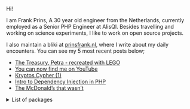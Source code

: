 Hi!

I am Frank Prins, A 30 year old engineer from the Netherlands, currently employed as a Senior PHP Engineer at AlisQI.
Besides travelling and working on science experiments, I like to work on open source projects.

I also maintain a bliki at [prinsfrank.nl](https://prinsfrank.nl), where I write about my daily encounters. You can see my 5 most recent posts below;

<!--START_SECTION:feed-->
* [The Treasury, Petra - recreated with LEGO](https:&#x2F;&#x2F;prinsfrank.nl&#x2F;2025&#x2F;08&#x2F;03&#x2F;The-Treasury-Petra-Recreated-With-LEGO)
* [You can now find me on YouTube](https:&#x2F;&#x2F;prinsfrank.nl&#x2F;2024&#x2F;07&#x2F;18&#x2F;Now-also-on-youtube)
* [Kryptos Cypher (1)](https:&#x2F;&#x2F;prinsfrank.nl&#x2F;2024&#x2F;05&#x2F;07&#x2F;Kryptos-cypher-does-RQ-mean-e-for-k4)
* [Intro to Dependency Injection in PHP](https:&#x2F;&#x2F;prinsfrank.nl&#x2F;2024&#x2F;05&#x2F;03&#x2F;Intro-to-dependency-injection-in-PHP)
* [The McDonald’s that wasn’t](https:&#x2F;&#x2F;prinsfrank.nl&#x2F;2024&#x2F;03&#x2F;04&#x2F;The_McDonalds_that_wasnt)
<!--END_SECTION:feed-->

<details>
    <summary>List of packages</summary>

| Title                                                                                                                             | Description                                | Active |                                                                                                                                                                                  |
|-----------------------------------------------------------------------------------------------------------------------------------|--------------------------------------------|--------|----------------------------------------------------------------------------------------------------------------------------------------------------------------------------------|
| [prinsfrank/standards](https://packagist.org/packages/prinsfrank/standards)                                                       | A collection of standards as enums         | ✅      | [![](https://img.shields.io/packagist/dt/prinsfrank/standards)](https://packagist.org/packages/prinsfrank/standards/stats)                                                       |
| [prinsfrank/enums](https://packagist.org/packages/prinsfrank/enums)                                                               | Working with enums in PHP made easier      | ✅      | [![](https://img.shields.io/packagist/dt/prinsfrank/enums)](https://packagist.org/packages/prinsfrank/enums/stats)                                                               |
| [prinsfrank/composer-version-lock](https://packagist.org/packages/prinsfrank/composer-version-lock)                               | Lock composer version to a version         | ❌ EOL  | [![](https://img.shields.io/packagist/dt/prinsfrank/composer-version-lock)](https://packagist.org/packages/prinsfrank/composer-version-lock/stats)                               |
| [prinsfrank/transliteration](https://packagist.org/packages/prinsfrank/transliteration)                                           | A typed transliteration wrapper            | ✅      | [![](https://img.shields.io/packagist/dt/prinsfrank/transliteration)](https://packagist.org/packages/prinsfrank/transliteration/stats)                                           |
| [prinsfrank/arithmetic-operations-floating-point](https://packagist.org/packages/prinsfrank/arithmetic-operations-floating-point) | Floating point arithmetics                 | ✅      | [![](https://img.shields.io/packagist/dt/prinsfrank/arithmetic-operations-floating-point)](https://packagist.org/packages/prinsfrank/arithmetic-operations-floating-point/stats) |
| [prinsfrank/measurement-unit](https://packagist.org/packages/prinsfrank/measurement-unit)                                         | A collection of measurement units          | ✅      | [![](https://img.shields.io/packagist/dt/prinsfrank/measurement-unit)](https://packagist.org/packages/prinsfrank/measurement-unit/stats)                                         |
| [prinsfrank/php-geo-svg](https://packagist.org/packages/prinsfrank/php-geo-svg)                                                   | Generate and display maps in SVG           | ✅      | [![](https://img.shields.io/packagist/dt/prinsfrank/php-geo-svg)](https://packagist.org/packages/prinsfrank/php-geo-svg/stats)                                                   |
| [prinsfrank/jsonapi-openapi-spec-generator](https://packagist.org/packages/prinsfrank/jsonapi-openapi-spec-generator)             | Generate an openapi spec for jsonapi       | ✅      | [![](https://img.shields.io/packagist/dt/prinsfrank/jsonapi-openapi-spec-generator)](https://packagist.org/packages/prinsfrank/jsonapi-openapi-spec-generator/stats)             |
| [prinsfrank/indenting-persistent-blade-compiler](https://packagist.org/packages/prinsfrank/indenting-persistent-blade-compiler)   | Persist indenting in blade templates       | ✅      | [![](https://img.shields.io/packagist/dt/prinsfrank/indenting-persistent-blade-compiler)](https://packagist.org/packages/prinsfrank/indenting-persistent-blade-compiler/stats)   |
| [prinsfrank/validation-attributes](https://packagist.org/packages/prinsfrank/validation-attributes)                               | Validation attributes                      | ✅      | [![](https://img.shields.io/packagist/dt/prinsfrank/validation-attributes)](https://packagist.org/packages/prinsfrank/validation-attributes/stats)                               |
| [prinsfrank/php-validated-properties-phpstan](https://packagist.org/packages/prinsfrank/php-validated-properties-phpstan)         | PHPStan extension for validated properties | ✅      | [![](https://img.shields.io/packagist/dt/prinsfrank/php-validated-properties-phpstan)](https://packagist.org/packages/prinsfrank/php-validated-properties-phpstan/stats)         |
| [prinsfrank/laravel-leash](https://packagist.org/packages/prinsfrank/laravel-leash)                                               | Leash Laravel container                    | ✅      | [![](https://img.shields.io/packagist/dt/prinsfrank/laravel-leash)](https://packagist.org/packages/prinsfrank/laravel-leash/stats)                                               |
| [prinsfrank/phpunit-laravel-leash](https://packagist.org/packages/prinsfrank/phpunit-laravel-leash)                               | Leash Laravel container in PHPUnit         | ✅      | [![](https://img.shields.io/packagist/dt/prinsfrank/phpunit-laravel-leash)](https://packagist.org/packages/prinsfrank/phpunit-laravel-leash/stats)                               |
| [prinsfrank/php-validated-properties](https://packagist.org/packages/prinsfrank/php-validated-properties)                         | Validated properties using attributes      | ✅      | [![](https://img.shields.io/packagist/dt/prinsfrank/php-validated-properties)](https://packagist.org/packages/prinsfrank/php-validated-properties/stats)                         |
| [prinsfrank/container](https://packagist.org/packages/prinsfrank/container)                                                       | A strict container package                 | ✅      | [![](https://img.shields.io/packagist/dt/prinsfrank/container)](https://packagist.org/packages/prinsfrank/container/stats)                                                       |
| [prinsfrank/colors](https://packagist.org/packages/prinsfrank/colors)                                                             | Working with Colors in PHP                 | ✅      | [![](https://img.shields.io/packagist/dt/prinsfrank/colors)](https://packagist.org/packages/prinsfrank/colors/stats)                                                             |
| [prinsfrank/object-resolver](https://packagist.org/packages/prinsfrank/object-resolver)                                           | Resolve objects from Requests, json etc    | ✅      | [![](https://img.shields.io/packagist/dt/prinsfrank/object-resolver)](https://packagist.org/packages/prinsfrank/object-resolver/stats)                                           |
| [prinsfrank/mrtd](https://packagist.org/packages/prinsfrank/mrtd)                                                                 | Machine Readable Travel document parsing   | ✅      | [![](https://img.shields.io/packagist/dt/prinsfrank/mrtd)](https://packagist.org/packages/prinsfrank/mrtd/stats)                                                                 |
| [prinsfrank/larastan-architecture-rules](https://packagist.org/packages/prinsfrank/larastan-architecture-rules)                   | Architecture rules for Larastan            | ✅      | [![](https://img.shields.io/packagist/dt/prinsfrank/larastan-architecture-rules)](https://packagist.org/packages/prinsfrank/larastan-architecture-rules/stats)                   |
| [prinsfrank/arithmetic-operations-bcmath](https://packagist.org/packages/prinsfrank/arithmetic-operations-bcmath)                 | Arithmetic operations in BCMath            | ✅      | [![](https://img.shields.io/packagist/dt/prinsfrank/arithmetic-operations-bcmath)](https://packagist.org/packages/prinsfrank/arithmetic-operations-bcmath/stats)                 |
| [prinsfrank/arithmetic-operations-implementation](https://packagist.org/packages/prinsfrank/arithmetic-operations-implementation) | Virtual package for arithmetic operations  | ✅      | [![](https://img.shields.io/badge/virtual-8A2BE2)](https://packagist.org/packages/prinsfrank/arithmetic-operations-implementation/stats)                                         |

</details>
